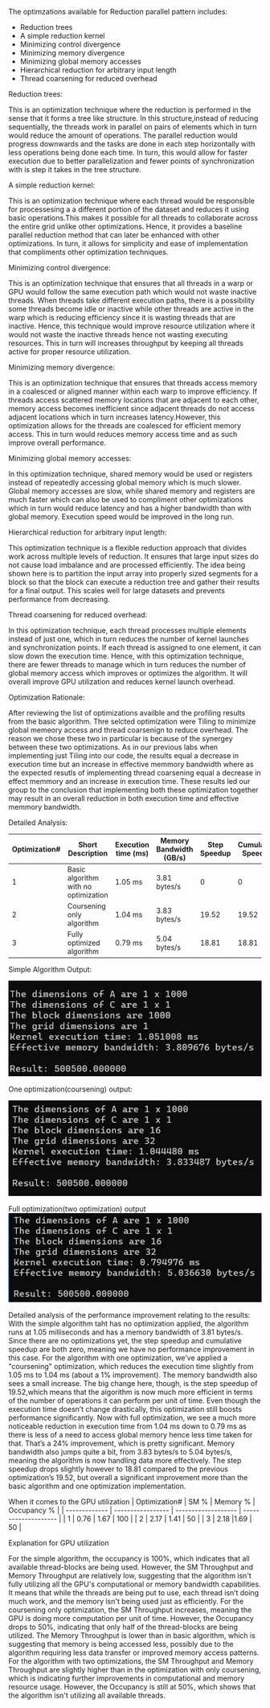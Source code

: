The optimzations available for Reduction parallel pattern includes:
- Reduction trees
- A simple reduction kernel
- Minimizing control divergence
- Minimizing memory divergence
- Minimizing global memory accesses
- Hierarchical reduction for arbitrary input length
- Thread coarsening for reduced overhead


Reduction trees:

This is an optimization technique where the reduction is performed in the sense that it forms a tree like structure. In this structure,instead of reducing
sequentially, the threads work in parallel on pairs of elements which in turn would reduce the amount of operations. The parallel reduction would progress
downwards  and the tasks are done in each step horizontally with less operations being done each time. In turn, this would allow for faster execution due 
to better parallelization and fewer points of synchronization with is step it takes in the tree structure.

A simple reduction kernel:

This is an optimization technique where each thread would be responsible for processesing a a different portion of the dataset and reduces it using basic 
operations.This makes it possible for all threads to collaborate across the entire grid unlike other optimizations. Hence, it provides a baseline parallel 
reduction method that can later be enhanced with other optimizations. In turn, it allows for simplicity and ease of implementation that compliments other
optimization techniques.

Minimizing control divergence:

This is an optimization technique that ensures that all threads in a warp or GPU would follow the same execution path which would not waste inactive 
threads. When threads take different execution paths, there is a possibility some threads become idle or inactive  while other threads are active in the 
warp which is reducing efficiency since it is wasting threads that are inactive. Hence, this technique would improve resource utilization where it would
not waste the inactive threads hence not wasting executing resources. This in turn will increases throughput by keeping all threads active for proper 
resource utilization.

Minimizing memory divergence:

This is an optimization technique that ensures that threads access memory in a coalesced or aligned manner within each warp to improve efficiency.
If threads access scattered memory locations that are adjacent to each other, memory access becomes inefficient since adjacent threads do not access
adjacent locations which in turn increases latency.However, this optimization allows for the threads are coalesced for efficient memory access. This 
in turn would reduces memory access time and as such improve overall performance.

Minimizing global memory accesses:

In this optimization technique, shared memory would be used or registers instead of repeatedly accessing global memory which is much slower. Global memory 
accesses are slow, while shared memory and registers are much faster which can also be used to compliment other optimizations which in turn would 
reduce latency and has a higher bandwidth than with global memory. Execution speed would be improved in the long run.

Hierarchical reduction for arbitrary input length:

This optimization technique is a flexible reduction approach that divides work across multiple levels of reduction. It ensures that large input sizes do not 
cause load imbalance and are processed efficiently. The idea being shown here is to partition the input array into properly sized segments for a block so 
that the block can execute a reduction tree and gather their results for a final output. This scales well for large datasets and prevents performance from 
decreasing.

Thread coarsening for reduced overhead:

In this optimization technique, each thread processes multiple elements instead of just one, which in turn reduces the number of kernel launches and 
synchronization points. If each thread is assigned to one element, it can slow down the execution time. Hence, with this optimization technique, there 
are fewer threads to manage  which in turn reduces the number of global memory access which improves or optimizes the algorithm. It will overall
improve GPU utilization and reduces kernel launch overhead.

Optimization Rationale:

After reviewing the list of optimizations availble and the profiling results from the basic algorithm. Thre selcted optimization were Tiling to minimize global memeory access and thread coarsenign to reduce overhead. The reason we chose these two in particular is because of the synergey between these two optimizations. As in our previous labs when implementing just Tiling into our code, the results equal a decrease in execution time but an increase in effective memmory bandwidth where as the expected resutls of implementing thread coarsening equal a decrease in effect memmory and an increase in execution time. These results led our group to the conclusion that implementing both these optimization together may result in an overall reduction in both execution time and effective memmory bandwidth.

Detailed Analysis:

| Optimization# | Short Description | Execution time (ms) | Memory Bandwidth (GB/s) | Step Speedup | Cumulative Speedup |
| ------------- | ----------------- | ------------------- | ------------------------ | ------------ | ------------------- |
| 1             | Basic algorithm with no optimization    |1.05 ms                   | 3.81 bytes/s                      | 0          | 0                 |
| 2             | Coursening only algorithm               | 1.04 ms                  | 3.83 bytes/s                      | 19.52      | 19.52             |
| 3             | Fully optimized algorithm               | 0.79 ms                  | 5.04 bytes/s                      | 18.81      | 18.81             |




Simple Algorithm Output:

![image](https://github.com/meng3540/parallel-patterns-group-6-mikaeel-josh-hudson/blob/main/Optimizations/Tests/Profiling%20Results%20For%20Basic%20Algorithm/Simple%20Algorithm%20results.png)

One optimization(coursening) output:

![image](https://github.com/meng3540/parallel-patterns-group-6-mikaeel-josh-hudson/blob/main/Optimizations/Tests/Profiling%20Results%20For%20Thread%20Coarsening/Coursening%20Only%20results.png)

Full optimization(two optimization) output
![image](https://github.com/meng3540/parallel-patterns-group-6-mikaeel-josh-hudson/blob/main/Optimizations/Tests/Profiling%20Results%20For%20Tiling%20and%20Thread%20Coarsening/Fully%20optimized%20results.png)


Detailed analysis of the performance improvement relating to the results:
With the simple algorithm taht has no optimization applied, the algorithm runs at 1.05 milliseconds and has a memory bandwidth of 3.81 bytes/s. Since there are no optimizations yet, the step speedup and cumulative speedup are both zero, meaning we have no performance improvement in this case. For the algorithm with one optimization, we’ve applied a "coursening" optimization, which reduces the execution time slightly from 1.05 ms to 1.04 ms (about a 1% improvement). The memory bandwidth also sees a small increase. The big change here, though, is the step speedup of 19.52,which means that the algorithm is now much more efficient in terms of the number of operations it can perform per unit of time. Even though the execution time doesn’t change drastically, this optimization still boosts performance significantly. Now with full optimization, we see a much more noticeable reduction in execution time from 1.04 ms down to 0.79 ms as there is less of a need to access global memory hence less time taken for that. That’s a 24% improvement, which is pretty significant. Memory bandwidth also jumps quite a bit, from 3.83 bytes/s to 5.04 bytes/s, meaning the algorithm is now handling data more effectively. The step speedup drops slightly however to 18.81 compared to the previous optimization’s 19.52, but overall a significant improvement more than the basic algorithm and one optimization implementation.

When it comes to the GPU utilization
| Optimization# | SM %              | Memory %            | Occupancy %          | 
| ------------- | ----------------- | ------------------- | -------------------- |
| 1             |  0.76             | 1.67                | 100                  |
| 2             | 2.17              | 1.41                | 50                   | 
| 3             |  2.18             |1.69                 | 50                   |


Explanation for GPU utilization

For the simple algorithm, the occupancy is 100%, which indicates that all available thread-blocks are being used. However, the SM Throughput and Memory Throughput are relatively low, suggesting that the algorithm isn't fully utilizing all the GPU's computational or memory bandwidth capabilities. It means that while the threads are being put to use, each thread isn’t doing much work, and the memory isn't being used just as efficiently.
For the coursening only optimization, the SM Throughput increases, meaning the GPU is doing more computation per unit of time. However, the Occupancy drops to 50%, indicating that only half of the thread-blocks are being utilized. The Memory Throughput is lower than in basic algorithm, which is suggesting that memory is being accessed less, possibly due to the algorithm requiring less data transfer or improved memory access patterns.
For the algorithm with two optimizations, the SM Throughput and Memory Throughput are slightly higher than in the optimization with only coursening, which is indicating further improvements in computational and memory resource usage. However, the Occupancy is still at 50%, which shows that the algorithm isn't utilizing all available threads.

